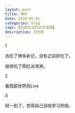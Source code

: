 ```yaml
---
layout: post
title: 博多
date: 2018-05-01
categories: blog
tags: [记录生活的点点滴滴]
description: 流水账
---
```


1 

去吃了博多新记，没有之前好吃了。

继续吃了网红冰淇淋。

2

看西部世界和Live

3

轻一到了，觉得自己没啥学习热情。






